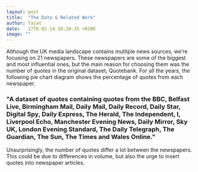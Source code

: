 ```yaml
---
layout: post
title:  "The Data & Related Work"
author: Tajat
date:   1776-02-14 20:20:35 +0200
image: ""
---
```

Although the UK media landscape contains multiple news sources, we’re focusing on 21 newspapers.
 These newspapers are some of the biggest and most influential ones, but the main reason for choosing them was the number of quotes in the original dataset, Quotebank. For all the years, the following pie chart diagram shows the percentage of quotes from each newspaper. 
 
 ### "A dataset of quotes containing quotes from the BBC, Belfast Live, Birmingham Mail, Daily Mail, Daily Record, Daily Star, Digital Spy, Daily Express, The Herald, The Independent, I, Liverpool Echo, Manchester Evening News, Daily Mirror, Sky UK, London Evening Standard, The Daily Telegraph, The Guardian, The Sun, The Times and Wales Online." ###
 
 Unsurprisingly, the number of quotes differ a lot between the newspapers. This could be due to differences in volume, but also the urge to insert quotes into newspaper articles.

<!--more-->